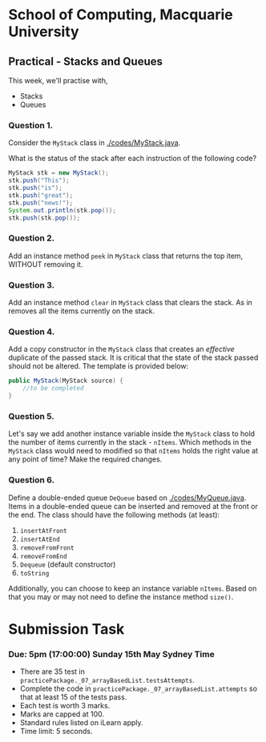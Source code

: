 # School of Computing, Macquarie University

## Practical - Stacks and Queues

This week, we'll practise with,

- Stacks
- Queues

### Question 1.

Consider the `MyStack` class in [./codes/MyStack.java](./codes/MyStack.java).

What is the status of the stack after each instruction of the following code?

```java
MyStack stk = new MyStack();
stk.push("This");
stk.push("is");
stk.push("great");
stk.push("news!");
System.out.println(stk.pop());
stk.push(stk.pop());
```

### Question 2.

Add an instance method `peek` in `MyStack` class that returns the top item, WITHOUT removing it.

### Question 3.

Add an instance method `clear` in `MyStack` class that clears the stack. As in removes all the items currently on the stack.

### Question 4.

Add a copy constructor in the `MyStack` class that creates an *effective* duplicate of the passed stack. It is critical that the state of the stack passed should not be altered. The template is provided below:

```java
public MyStack(MyStack source) {
	//to be completed
}
```

### Question 5.

Let's say we add another instance variable inside the `MyStack` class to hold the number of items currently in the stack - `nItems`. Which methods in the `MyStack` class would need to modified so that `nItems` holds the right value at any point of time? Make the required changes.

### Question 6.

Define a double-ended queue `DeQueue` based on [./codes/MyQueue.java](./codes/MyQueue.java). Items in a double-ended queue can be inserted and removed at the front or the end. The class should have the following methods (at least):

1. `insertAtFront`
2. `insertAtEnd`
3. `removeFromFront`
4. `removeFromEnd`
5. `Dequeue` (default constructor)
6. `toString`

Additionally, you can choose to keep an instance variable `nItems`. Based on that you may or may not need to define the instance method `size()`.

# Submission Task

### Due: 5pm (17:00:00) Sunday 15th May Sydney Time

* There are 35 test in `practicePackage._07_arrayBasedList.testsAttempts`.
* Complete the code in `practicePackage._07_arrayBasedList.attempts` so that at least 15 of the tests pass. 
* Each test is worth 3 marks.
* Marks are capped at 100.
* Standard rules listed on iLearn apply.
* Time limit: 5 seconds.

